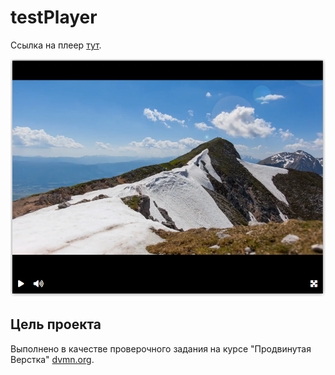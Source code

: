 # testPlayer

Ссылка на плеер [тут](https://lareta064.github.io/testPlayer/).

![player view](/screenshot.png)

## Цель проекта

Выполнено в качестве проверочного задания на курсе "Продвинутая Верстка" [dvmn.org](https://dvmn.org/).
